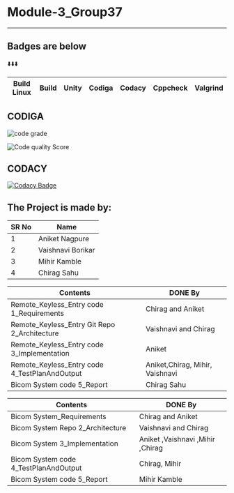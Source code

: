 # Module-3_Group37
---
## Badges are below
:arrow_down::arrow_down::arrow_down:

 |Build Linux| Build | Unity | Codiga | Codacy | Cppcheck | Valgrind 
 | --- | --- | --- | --- | --- | --- | ---| 




## CODIGA
![code grade](https://api.codiga.io/project/31921/status/svg)

![Code quality Score](https://api.codiga.io/project/31921/score/svg)



## CODACY
[![Codacy Badge](https://app.codacy.com/project/badge/Grade/d9f4194a26eb4faab8d54875721203ba)](https://www.codacy.com/gh/Coolbuyq/Module-3_Group37/dashboard?utm_source=github.com&amp;utm_medium=referral&amp;utm_content=Coolbuyq/Module-3_Group37&amp;utm_campaign=Badge_Grade)

## The Project is made by:  
|SR No| Name |
|--|--|
| 1 | Aniket Nagpure|
| 2 | Vaishnavi Borikar|
| 3 | Mihir Kamble |
| 4 | Chirag Sahu |


| Contents | DONE By |
|---|---|
| Remote_Keyless_Entry code 1_Requirements |Chirag  and Aniket   |
| Remote_Keyless_Entry Git Repo 2_Architecture |Vaishnavi and Chirag  |
| Remote_Keyless_Entry code 3_Implementation| Aniket  |
| Remote_Keyless_Entry code 4_TestPlanAndOutput | Aniket,Chirag, Mihir, Vaishnavi |
| Bicom System code 5_Report | Chirag Sahu |


| Contents | DONE By |
|---|---|
| Bicom System_Requirements |Chirag and Aniket   |
| Bicom System Repo 2_Architecture |Vaishnavi and Chirag  |
| Bicom System 3_Implementation| Aniket ,Vaishnavi ,Mihir ,Chirag |
| Bicom System code 4_TestPlanAndOutput | Chirag, Mihir|
| Bicom System code 5_Report | Mihir Kamble |
